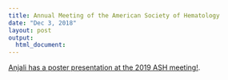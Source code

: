 ```yaml
---
title: Annual Meeting of the American Society of Hematology
date: "Dec 3, 2018"
layout: post
output:
  html_document:
---
```


[Anjali has a poster presentation at the 2019 ASH meeting!](http://www.bloodjournal.org/content/132/Suppl_1/4095).
